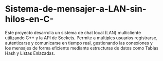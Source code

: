 # Sistema-de-mensajer-a-LAN-sin-hilos-en-C-
Este proyecto desarrolla un sistema de chat local (LAN) multicliente utilizando C++ y la API de Sockets. Permite a múltiples usuarios registrarse, autenticarse y comunicarse en tiempo real, gestionando las conexiones y los mensajes de forma eficiente mediante estructuras de datos como Tablas Hash y Listas Enlazadas.
